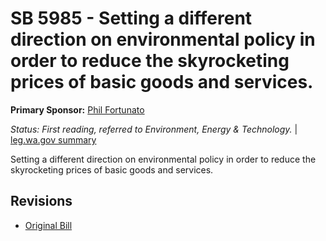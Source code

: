# SB 5985 - Setting a different direction on environmental policy in order to reduce the skyrocketing prices of basic goods and services.
**Primary Sponsor:** [Phil Fortunato](/person/leg/phil.fortunato.md)

*Status: First reading, referred to Environment, Energy & Technology.* | [leg.wa.gov summary](https://app.leg.wa.gov/billsummary?BillNumber=5985&Year=2021)

Setting a different direction on environmental policy in order to reduce the skyrocketing prices of basic goods and services.

## Revisions
* [Original Bill](1/)